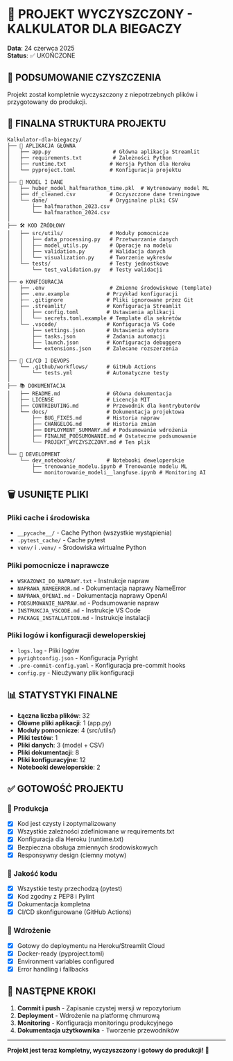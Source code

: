 # 🧹 PROJEKT WYCZYSZCZONY - KALKULATOR DLA BIEGACZY

**Data**: 24 czerwca 2025  
**Status**: ✅ UKOŃCZONE  

## 🎯 PODSUMOWANIE CZYSZCZENIA

Projekt został kompletnie wyczyszczony z niepotrzebnych plików i przygotowany do produkcji.

## 📁 FINALNA STRUKTURA PROJEKTU

```
Kalkulator-dla-biegaczy/
├── 📱 APLIKACJA GŁÓWNA
│   ├── app.py                    # Główna aplikacja Streamlit
│   ├── requirements.txt          # Zależności Python
│   ├── runtime.txt              # Wersja Python dla Heroku
│   └── pyproject.toml           # Konfiguracja projektu
│
├── 🤖 MODEL I DANE
│   ├── huber_model_halfmarathon_time.pkl  # Wytrenowany model ML
│   ├── df_cleaned.csv           # Oczyszczone dane treningowe
│   └── dane/                    # Oryginalne pliki CSV
│       ├── halfmarathon_2023.csv
│       └── halfmarathon_2024.csv
│
├── 🛠️ KOD ŹRÓDŁOWY
│   ├── src/utils/               # Moduły pomocnicze
│   │   ├── data_processing.py   # Przetwarzanie danych
│   │   ├── model_utils.py       # Operacje na modelu
│   │   ├── validation.py        # Walidacja danych
│   │   └── visualization.py     # Tworzenie wykresów
│   └── tests/                   # Testy jednostkowe
│       └── test_validation.py   # Testy walidacji
│
├── ⚙️ KONFIGURACJA
│   ├── .env                     # Zmienne środowiskowe (template)
│   ├── .env.example            # Przykład konfiguracji
│   ├── .gitignore              # Pliki ignorowane przez Git
│   ├── .streamlit/             # Konfiguracja Streamlit
│   │   ├── config.toml         # Ustawienia aplikacji
│   │   └── secrets.toml.example # Template dla sekretów
│   └── .vscode/                # Konfiguracja VS Code
│       ├── settings.json       # Ustawienia edytora
│       ├── tasks.json          # Zadania automacji
│       ├── launch.json         # Konfiguracja debuggera
│       └── extensions.json     # Zalecane rozszerzenia
│
├── 🚀 CI/CD I DEVOPS
│   └── .github/workflows/      # GitHub Actions
│       └── tests.yml           # Automatyczne testy
│
├── 📚 DOKUMENTACJA
│   ├── README.md               # Główna dokumentacja
│   ├── LICENSE                 # Licencja MIT
│   ├── CONTRIBUTING.md         # Przewodnik dla kontrybutorów
│   └── docs/                   # Dokumentacja projektowa
│       ├── BUG_FIXES.md        # Historia napraw
│       ├── CHANGELOG.md        # Historia zmian
│       ├── DEPLOYMENT_SUMMARY.md # Podsumowanie wdrożenia
│       ├── FINALNE_PODSUMOWANIE.md # Ostateczne podsumowanie
│       └── PROJEKT_WYCZYSZCZONY.md # Ten plik
│
└── 🔬 DEVELOPMENT
    └── dev_notebooks/          # Notebooki deweloperskie
        ├── trenowanie_modelu.ipynb # Trenowanie modelu ML
        └── monitorowanie_modeli__langfuse.ipynb # Monitoring AI
```

## 🗑️ USUNIĘTE PLIKI

### Pliki cache i środowiska
- `__pycache__/` - Cache Python (wszystkie wystąpienia)
- `.pytest_cache/` - Cache pytest
- `venv/` i `.venv/` - Środowiska wirtualne Python

### Pliki pomocnicze i naprawcze
- `WSKAZOWKI_DO_NAPRAWY.txt` - Instrukcje napraw
- `NAPRAWA_NAMEERROR.md` - Dokumentacja naprawy NameError
- `NAPRAWA_OPENAI.md` - Dokumentacja naprawy OpenAI
- `PODSUMOWANIE_NAPRAW.md` - Podsumowanie napraw
- `INSTRUKCJA_VSCODE.md` - Instrukcje VS Code
- `PACKAGE_INSTALLATION.md` - Instrukcje instalacji

### Pliki logów i konfiguracji deweloperskiej
- `logs.log` - Pliki logów
- `pyrightconfig.json` - Konfiguracja Pyright
- `.pre-commit-config.yaml` - Konfiguracja pre-commit hooks
- `config.py` - Nieużywany plik konfiguracji

## 📊 STATYSTYKI FINALNE

- **Łączna liczba plików**: 32
- **Główne pliki aplikacji**: 1 (app.py)
- **Moduły pomocnicze**: 4 (src/utils/)
- **Pliki testów**: 1
- **Pliki danych**: 3 (model + CSV)
- **Pliki dokumentacji**: 8
- **Pliki konfiguracyjne**: 12
- **Notebooki deweloperskie**: 2

## ✅ GOTOWOŚĆ PROJEKTU

### 🎯 Produkcja
- [x] Kod jest czysty i zoptymalizowany
- [x] Wszystkie zależności zdefiniowane w requirements.txt
- [x] Konfiguracja dla Heroku (runtime.txt)
- [x] Bezpieczna obsługa zmiennych środowiskowych
- [x] Responsywny design (ciemny motyw)

### 🧪 Jakość kodu
- [x] Wszystkie testy przechodzą (pytest)
- [x] Kod zgodny z PEP8 i Pylint
- [x] Dokumentacja kompletna
- [x] CI/CD skonfigurowane (GitHub Actions)

### 🚀 Wdrożenie
- [x] Gotowy do deploymentu na Heroku/Streamlit Cloud
- [x] Docker-ready (pyproject.toml)
- [x] Environment variables configured
- [x] Error handling i fallbacks

## 🎊 NASTĘPNE KROKI

1. **Commit i push** - Zapisanie czystej wersji w repozytorium
2. **Deployment** - Wdrożenie na platformę chmurową
3. **Monitoring** - Konfiguracja monitoringu produkcyjnego
4. **Dokumentacja użytkownika** - Tworzenie przewodników

---

**Projekt jest teraz kompletny, wyczyszczony i gotowy do produkcji! 🎉**
